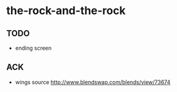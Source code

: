 # the-rock-and-the-rock

## TODO
* ending screen

## ACK
* wings source http://www.blendswap.com/blends/view/73674
